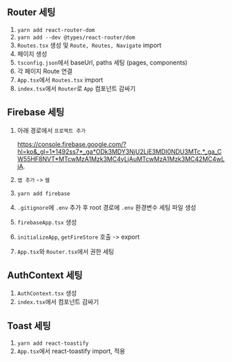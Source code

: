 ## Router 세팅

1. `yarn add react-router-dom`
2. `yarn add --dev @types/react-router/dom`
3. `Routes.tsx` 생성 및 `Route, Routes, Navigate` import
4. 페이지 생성
5. `tsconfig.json`에서 baseUrl, paths 세팅 (pages, components)
6. 각 페이지 Route 연결
7. `App.tsx`에서 `Routes.tsx` import
8. `index.tsx`에서 `Router`로  `App` 컴포넌트 감싸기

## Firebase 세팅

1. 아래 경로에서 `프로젝트 추가`

    https://console.firebase.google.com/?hl=ko&_gl=1*1492ss7*_ga*ODk3MDY3NjU2LjE3MDI0NDU3MTc.*_ga_CW55HF8NVT*MTcwMzA1Mzk3MC4yLjAuMTcwMzA1Mzk3MC42MC4wLjA.

2. `앱 추가` -> `웹`
3. `yarn add firebase`
4. `.gitignore`에 `.env` 추가 후 root 경로에 `.env` 환경변수 세팅 파일 생성
5. `firebaseApp.tsx` 생성
6. `initializeApp`, `getFireStore` 호출 -> export
7. `App.tsx`와 `Router.tsx`에서 권한 세팅

## AuthContext 세팅

1. `AuthContext.tsx` 생성
2. `index.tsx`에서 컴포넌트 감싸기

## Toast 세팅

1. `yarn add react-toastify`
2. `App.tsx`에서 react-toastify import, 적용